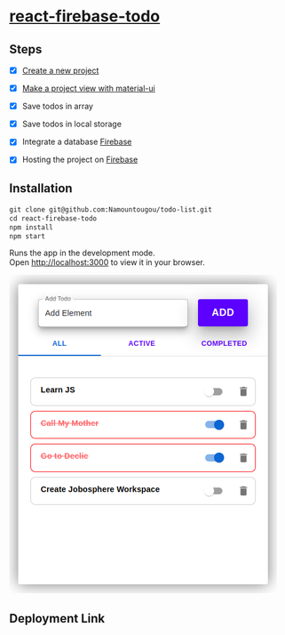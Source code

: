 # [react-firebase-todo](https://react-firebase-todo-1ffa7.web.app/)

## Steps
- [x] [Create a new project](https://fr.reactjs.org/docs/create-a-new-react-app.html)
- [x] [Make a project view with material-ui](https://mui.com/material-ui/)
- [x] Save todos in array
- [x] Save todos in local storage
- [x] Integrate a database [Firebase ](https://firebase.google.com/docs/firestore)
- [x] Hosting the project on [Firebase ](https://firebase.google.com/docs/hosting)





## Installation

```shell
git clone git@github.com:Namountougou/todo-list.git
cd react-firebase-todo
npm install
npm start
```

Runs the app in the development mode.\
Open [http://localhost:3000](http://localhost:3000) to view it in your browser.

![CHEESE!](./public/capture/todopic.png)
## Deployment Link
